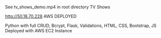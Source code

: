 See tv_shows_demo.mp4 in root directory
TV Shows

http://50.18.70.228 AWS DEPLOYED

Python with full CRUD, Bcrypt, Flask, Validations, HTML, CSS, Bootstrap, JS
Deployed with AWS EC2 Instance
